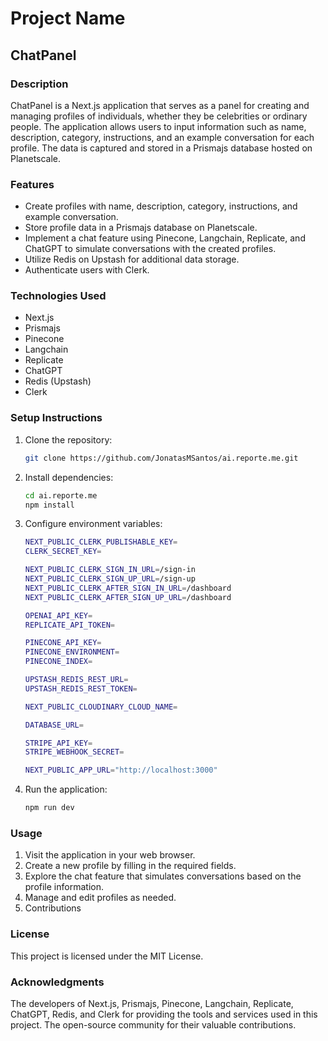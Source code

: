 # Project Name

## ChatPanel

### Description

ChatPanel is a Next.js application that serves as a panel for creating and managing profiles of individuals, whether they be celebrities or ordinary people. The application allows users to input information such as name, description, category, instructions, and an example conversation for each profile. The data is captured and stored in a Prismajs database hosted on Planetscale.

### Features

- Create profiles with name, description, category, instructions, and example conversation.
- Store profile data in a Prismajs database on Planetscale.
- Implement a chat feature using Pinecone, Langchain, Replicate, and ChatGPT to simulate conversations with the created profiles.
- Utilize Redis on Upstash for additional data storage.
- Authenticate users with Clerk.

### Technologies Used

- Next.js
- Prismajs
- Pinecone
- Langchain
- Replicate
- ChatGPT
- Redis (Upstash)
- Clerk

### Setup Instructions

1. Clone the repository:

   ```bash
   git clone https://github.com/JonatasMSantos/ai.reporte.me.git
   ```
2. Install dependencies:
    ```bash
    cd ai.reporte.me
    npm install
   ```
3. Configure environment variables:
    ```bash
    NEXT_PUBLIC_CLERK_PUBLISHABLE_KEY=
    CLERK_SECRET_KEY=

    NEXT_PUBLIC_CLERK_SIGN_IN_URL=/sign-in
    NEXT_PUBLIC_CLERK_SIGN_UP_URL=/sign-up
    NEXT_PUBLIC_CLERK_AFTER_SIGN_IN_URL=/dashboard
    NEXT_PUBLIC_CLERK_AFTER_SIGN_UP_URL=/dashboard

    OPENAI_API_KEY=
    REPLICATE_API_TOKEN=

    PINECONE_API_KEY=
    PINECONE_ENVIRONMENT=
    PINECONE_INDEX=

    UPSTASH_REDIS_REST_URL=
    UPSTASH_REDIS_REST_TOKEN=

    NEXT_PUBLIC_CLOUDINARY_CLOUD_NAME=

    DATABASE_URL=

    STRIPE_API_KEY=
    STRIPE_WEBHOOK_SECRET=

    NEXT_PUBLIC_APP_URL="http://localhost:3000"
   ```
4. Run the application:
   ```bash
   npm run dev
   ```
### Usage

1. Visit the application in your web browser.
2. Create a new profile by filling in the required fields.
3. Explore the chat feature that simulates conversations based on the profile information.
4. Manage and edit profiles as needed.
5. Contributions

### License
This project is licensed under the MIT License.

### Acknowledgments
The developers of Next.js, Prismajs, Pinecone, Langchain, Replicate, ChatGPT, Redis, and Clerk for providing the tools and services used in this project.
The open-source community for their valuable contributions.